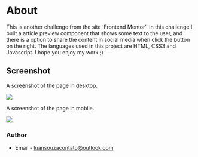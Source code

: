 # About

This is another challenge from the site 'Frontend Mentor'. In this challenge I built a article preview component that shows some text to the user, and there is a option to share the content in social media when click the button on the right. The languages used in this project are HTML, CSS3 and Javascript. I hope you enjoy my work ;)     

## Screenshot

A screenshot of the page in desktop.
 
![](images/screenshot1.jpeg?raw=true)

A screenshot of the page in mobile.

![](images/screenshot2.jpeg?raw=true)

### Author

- Email - luansouzacontato@outlook.com